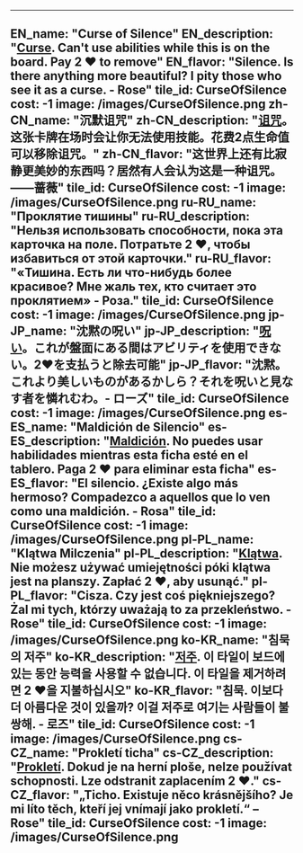 ---

EN_name: "Curse of Silence"
EN_description: "<u color='FF5151'>Curse</u>.  Can't use abilities while this is on the board.  Pay 2 ❤️ to remove"
EN_flavor: "Silence. Is there anything more beautiful? I pity those who see it as a curse. - Rose"
tile_id: CurseOfSilence
cost: -1
image: /images/CurseOfSilence.png
zh-CN_name: "沉默诅咒"
zh-CN_description: "<u color='FF5151'>诅咒</u>。这张卡牌在场时会让你无法使用技能。花费2点生命值可以移除诅咒。"
zh-CN_flavor: "这世界上还有比寂静更美妙的东西吗？居然有人会认为这是一种诅咒。——蔷薇"
tile_id: CurseOfSilence
cost: -1
image: /images/CurseOfSilence.png
ru-RU_name: "Проклятие тишины"
ru-RU_description: "Нельзя использовать способности, пока эта карточка на поле. Потратьте 2 ❤️, чтобы избавиться от этой карточки."
ru-RU_flavor: "«Тишина. Есть ли что-нибудь более красивое? Мне жаль тех, кто считает это проклятием» - Роза."
tile_id: CurseOfSilence
cost: -1
image: /images/CurseOfSilence.png
jp-JP_name: "沈黙の呪い"
jp-JP_description: "<u color='FF5151'>呪い</u>。これが盤面にある間はアビリティを使用できない。2❤️を支払うと除去可能"
jp-JP_flavor: "沈黙。これより美しいものがあるかしら？それを呪いと見なす者を憐れむわ。- ローズ"
tile_id: CurseOfSilence
cost: -1
image: /images/CurseOfSilence.png
es-ES_name: "Maldición de Silencio"
es-ES_description: "<u color='FF5151'>Maldición</u>. No puedes usar habilidades mientras esta ficha esté en el tablero. Paga 2 ❤️ para eliminar esta ficha"
es-ES_flavor: "El silencio. ¿Existe algo más hermoso? Compadezco a aquellos que lo ven como una maldición. - Rosa"
tile_id: CurseOfSilence
cost: -1
image: /images/CurseOfSilence.png
pl-PL_name: "Klątwa Milczenia"
pl-PL_description: "<u color='FF5151'>Klątwa</u>. Nie możesz używać umiejętności póki klątwa jest na planszy. Zapłać 2 ❤️, aby usunąć."
pl-PL_flavor: "Cisza. Czy jest coś piękniejszego? Żal mi tych, którzy uważają to za przekleństwo. - Rose"
tile_id: CurseOfSilence
cost: -1
image: /images/CurseOfSilence.png
ko-KR_name: "침묵의 저주"
ko-KR_description: "<u color='FF5151'>저주</u>. 이 타일이 보드에 있는 동안 능력을 사용할 수 없습니다. 이 타일을 제거하려면 2 ❤️을 지불하십시오"
ko-KR_flavor: "침묵. 이보다 더 아름다운 것이 있을까? 이걸 저주로 여기는 사람들이 불쌍해. - 로즈"
tile_id: CurseOfSilence
cost: -1
image: /images/CurseOfSilence.png
cs-CZ_name: "Prokletí ticha"
cs-CZ_description: "<u color='FF5151'>Prokletí</u>. Dokud je na herní ploše, nelze používat schopnosti. Lze odstranit zaplacením 2 ❤️."
cs-CZ_flavor: "„Ticho. Existuje něco krásnějšího? Je mi líto těch, kteří jej vnímají jako prokletí.“ – Rose"
tile_id: CurseOfSilence
cost: -1
image: /images/CurseOfSilence.png
---